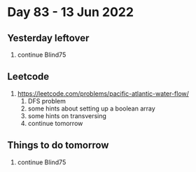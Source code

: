# Day 83 - 13 Jun 2022

## Yesterday leftover
1. continue Blind75

## Leetcode
1. https://leetcode.com/problems/pacific-atlantic-water-flow/
   1. DFS problem
   2. some hints about setting up a boolean array
   3. some hints on transversing 
   4. continue tomorrow 

## Things to do tomorrow
1. continue Blind75